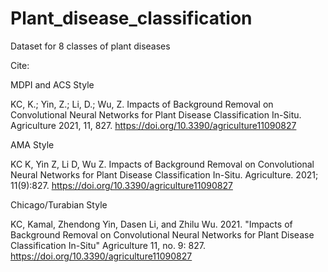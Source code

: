 # Plant_disease_classification
Dataset for 8 classes of plant diseases

Cite: 

MDPI and ACS Style

KC, K.; Yin, Z.; Li, D.; Wu, Z. Impacts of Background Removal on Convolutional Neural Networks for Plant Disease Classification In-Situ. Agriculture 2021, 11, 827. https://doi.org/10.3390/agriculture11090827


AMA Style

KC K, Yin Z, Li D, Wu Z. Impacts of Background Removal on Convolutional Neural Networks for Plant Disease Classification In-Situ. Agriculture. 2021; 11(9):827. https://doi.org/10.3390/agriculture11090827


Chicago/Turabian Style

KC, Kamal, Zhendong Yin, Dasen Li, and Zhilu Wu. 2021. "Impacts of Background Removal on Convolutional Neural Networks for Plant Disease Classification In-Situ" Agriculture 11, no. 9: 827. https://doi.org/10.3390/agriculture11090827
